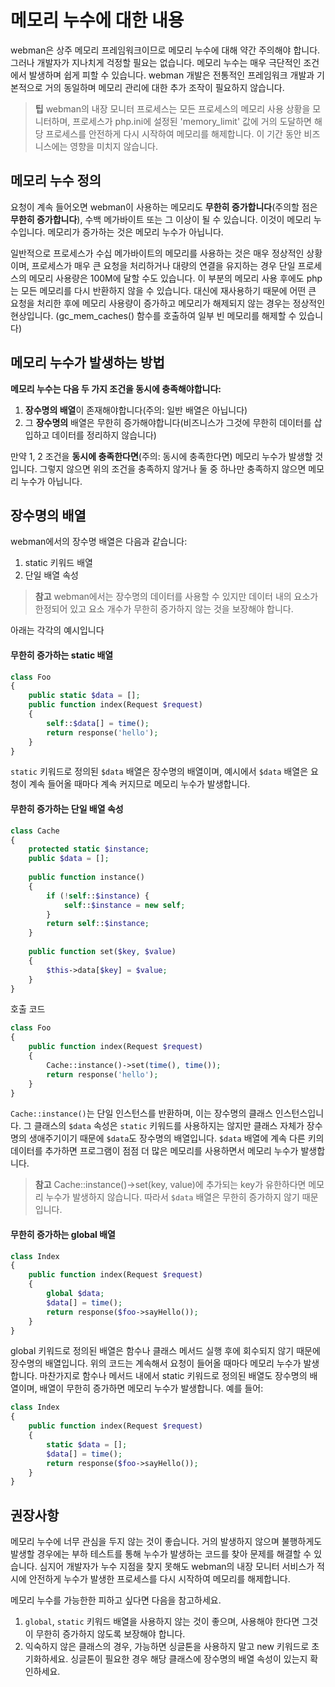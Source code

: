 # 메모리 누수에 대한 내용
webman은 상주 메모리 프레임워크이므로 메모리 누수에 대해 약간 주의해야 합니다. 그러나 개발자가 지나치게 걱정할 필요는 없습니다. 메모리 누수는 매우 극단적인 조건에서 발생하며 쉽게 피할 수 있습니다. webman 개발은 전통적인 프레임워크 개발과 기본적으로 거의 동일하며 메모리 관리에 대한 추가 조작이 필요하지 않습니다.

> **팁**
> webman의 내장 모니터 프로세스는 모든 프로세스의 메모리 사용 상황을 모니터하며, 프로세스가 php.ini에 설정된 'memory_limit' 값에 거의 도달하면 해당 프로세스를 안전하게 다시 시작하여 메모리를 해제합니다. 이 기간 동안 비즈니스에는 영향을 미치지 않습니다.

## 메모리 누수 정의
요청이 계속 들어오면 webman이 사용하는 메모리도 **무한히 증가합니다**(주의할 점은 **무한히 증가합니다**), 수백 메가바이트 또는 그 이상이 될 수 있습니다. 이것이 메모리 누수입니다. 메모리가 증가하는 것은 메모리 누수가 아닙니다.

일반적으로 프로세스가 수십 메가바이트의 메모리를 사용하는 것은 매우 정상적인 상황이며, 프로세스가 매우 큰 요청을 처리하거나 대량의 연결을 유지하는 경우 단일 프로세스의 메모리 사용량은 100M에 달할 수도 있습니다. 이 부분의 메모리 사용 후에도 php는 모든 메모리를 다시 반환하지 않을 수 있습니다. 대신에 재사용하기 때문에 어떤 큰 요청을 처리한 후에 메모리 사용량이 증가하고 메모리가 해제되지 않는 경우는 정상적인 현상입니다. (gc_mem_caches() 함수를 호출하여 일부 빈 메모리를 해제할 수 있습니다)


## 메모리 누수가 발생하는 방법
**메모리 누수는 다음 두 가지 조건을 동시에 충족해야합니다:**
1. **장수명의 배열**이 존재해야합니다(주의: 일반 배열은 아닙니다)
2. 그 **장수명의** 배열은 무한히 증가해야합니다(비즈니스가 그것에 무한히 데이터를 삽입하고 데이터를 정리하지 않습니다)

만약 1, 2 조건을 **동시에 충족한다면**(주의: 동시에 충족한다면) 메모리 누수가 발생할 것입니다. 그렇지 않으면 위의 조건을 충족하지 않거나 둘 중 하나만 충족하지 않으면 메모리 누수가 아닙니다.


## 장수명의 배열

webman에서의 장수명 배열은 다음과 같습니다:
1. static 키워드 배열
2. 단일 배열 속성

> **참고**
> webman에서는 장수명의 데이터를 사용할 수 있지만 데이터 내의 요소가 한정되어 있고 요소 개수가 무한히 증가하지 않는 것을 보장해야 합니다.


아래는 각각의 예시입니다

#### 무한히 증가하는 static 배열
```php
class Foo
{
    public static $data = [];
    public function index(Request $request)
    {
        self::$data[] = time();
        return response('hello');
    }
}
```

`static` 키워드로 정의된 `$data` 배열은 장수명의 배열이며, 예시에서 `$data` 배열은 요청이 계속 들어올 때마다 계속 커지므로 메모리 누수가 발생합니다.

#### 무한히 증가하는 단일 배열 속성
```php
class Cache
{
    protected static $instance;
    public $data = [];
    
    public function instance()
    {
        if (!self::$instance) {
            self::$instance = new self;
        }
        return self::$instance;
    }
    
    public function set($key, $value)
    {
        $this->data[$key] = $value;
    }
}
```

호출 코드
```php
class Foo
{
    public function index(Request $request)
    {
        Cache::instance()->set(time(), time());
        return response('hello');
    }
}
```

`Cache::instance()`는 단일 인스턴스를 반환하며, 이는 장수명의 클래스 인스턴스입니다. 그 클래스의 `$data` 속성은 `static` 키워드를 사용하지는 않지만 클래스 자체가 장수명의 생애주기이기 때문에 `$data`도 장수명의 배열입니다. `$data` 배열에 계속 다른 키의 데이터를 추가하면 프로그램이 점점 더 많은 메모리를 사용하면서 메모리 누수가 발생합니다.

> **참고**
> Cache::instance()->set(key, value)에 추가되는 key가 유한하다면 메모리 누수가 발생하지 않습니다. 따라서 `$data` 배열은 무한히 증가하지 않기 때문입니다.

#### 무한히 증가하는 global 배열
```php
class Index
{
    public function index(Request $request)
    {
        global $data;
        $data[] = time();
        return response($foo->sayHello());
    }
}
```
global 키워드로 정의된 배열은 함수나 클래스 메서드 실행 후에 회수되지 않기 때문에 장수명의 배열입니다. 위의 코드는 계속해서 요청이 들어올 때마다 메모리 누수가 발생합니다. 마찬가지로 함수나 메서드 내에서 static 키워드로 정의된 배열도 장수명의 배열이며, 배열이 무한히 증가하면 메모리 누수가 발생합니다. 예를 들어:

```php
class Index
{
    public function index(Request $request)
    {
        static $data = [];
        $data[] = time();
        return response($foo->sayHello());
    }
}
```

## 권장사항
메모리 누수에 너무 관심을 두지 않는 것이 좋습니다. 거의 발생하지 않으며 불행하게도 발생할 경우에는 부하 테스트를 통해 누수가 발생하는 코드를 찾아 문제를 해결할 수 있습니다. 심지어 개발자가 누수 지점을 찾지 못해도 webman의 내장 모니터 서비스가 적시에 안전하게 누수가 발생한 프로세스를 다시 시작하여 메모리를 해제합니다.

메모리 누수를 가능한한 피하고 싶다면 다음을 참고하세요.
1. `global`, `static` 키워드 배열을 사용하지 않는 것이 좋으며, 사용해야 한다면 그것이 무한히 증가하지 않도록 보장해야 합니다.
2. 익숙하지 않은 클래스의 경우, 가능하면 싱글톤을 사용하지 말고 new 키워드로 초기화하세요. 싱글톤이 필요한 경우 해당 클래스에 장수명의 배열 속성이 있는지 확인하세요.
